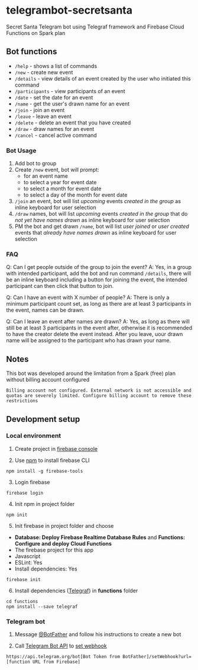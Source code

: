 # telegrambot-secretsanta
Secret Santa Telegram bot using Telegraf framework and Firebase Cloud Functions on Spark plan

## Bot functions
- `/help` - shows a list of commands
- `/new` - create new event
- `/details` - view details of an event created by the user who initiated this command
- `/participants` - view participants of an event
- `/date` - set the date for an event
- `/name` - get the user's drawn name for an event
- `/join` - join an event
- `/leave` - leave an event
- `/delete` - delete an event that you have created
- `/draw` - draw names for an event
- `/cancel` - cancel active command

### Bot Usage
1. Add bot to group
2. Create `/new` event, bot will prompt:
    - for an event name
    - to select a year for event date
    - to select a month for event date
    - to select a day of the month for event date
3. `/join` an event, bot will list _upcoming_ events _created in the group_ as inline keyboard for user selection
4. `/draw` names, bot will list _upcoming_ events _created in the group_ that do _not yet have names drawn_ as inline keyboard for user selection
5. PM the bot and get drawn `/name`, bot will list _user joined_ or _user created_ events that _already have names drawn_ as inline keyboard for user selection

### FAQ
Q: Can I get people outside of the group to join the event?
A: Yes, in a group with intended participant, add the bot and run command `/details`, there will be an inline keyboard including a button for joining the event, the intended participant can then click that button to join.

Q: Can I have an event with X number of people?
A: There is only a minimum participant count set, as long as there are at least 3 participants in the event, names can be drawn.

Q: Can I leave an event after names are drawn?
A: Yes, as long as there will still be at least 3 participants in the event after, otherwise it is recommended to have the creator delete the event instead. After you leave, uour drawn name will be assigned to the participant who has drawn your name.

## Notes
This bot was developed around the limitation from a Spark (free) plan without billing account configured
```
Billing account not configured. External network is not accessible and quotas are severely limited. Configure billing account to remove these restrictions
```


## Development setup

### Local environment
1. Create project in [firebase console](https://console.firebase.google.com)

2. Use [npm](https://nodejs.org/en/) to install firebase CLI
```
npm install -g firebase-tools
```

3. Login firebase
```
firebase login
```

4. Init npm in project folder
```
npm init
```

5. Init firebase in project folder and choose
- **Database: Deploy Firebase Realtime Database Rules** and **Functions: Configure and deploy Cloud Functions** 
- The firebase project for this app
- Javascript
- ESLint: Yes
- Install dependencies: Yes
```
firebase init
```

6. Install dependencies ([Telegraf](https://github.com/telegraf/telegraf)) in **functions** folder
```
cd functions
npm install --save telegraf
```

### Telegram bot
1. Message [@BotFather](http://t.me/BotFather) and follow his instructions to create a new bot

2. Call [Telegram Bot API](https://core.telegram.org/bots/api#making-requests) to [set webhook](https://core.telegram.org/bots/api#setwebhook)
```
https://api.telegram.org/bot[Bot Token from BotFather]/setWebhook?url=[function URL from Firebase]
```